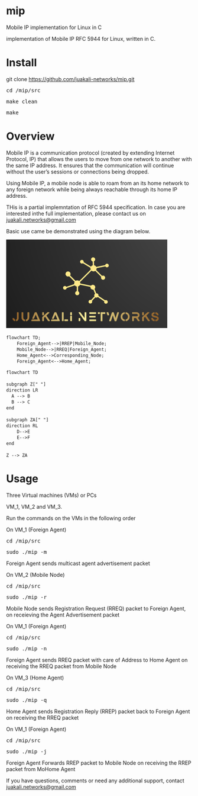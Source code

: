 # mip
Mobile IP implementation for Linux in C

implementation of Mobile IP RFC 5944 for Linux, written in C.

# Install
git clone https://github.com/juakali-networks/mip.git

<pre>cd /mip/src</pre>

<pre>make clean</pre>

<pre>make</pre>

# Overview
Mobile IP is a communication protocol (created by extending Internet Protocol, IP) that allows the users to move from one network to another with the same IP address. It ensures that the communication will continue without the user’s sessions or connections being dropped. 

Using Mobile IP, a mobile node is able to roam from an its home network to any foreign network while being always reachable through its home IP address.


THis is a partial implemntation of RFC 5944 specification. In case you are interested inthe full implementation, please contact us on juakali.networks@gmail.com


Basic use came be demonstrated using the diagram below.

![Basic use case](https://github.com/juakali-networks/mip/blob/master/doc/ggg.png)


```mermaid
flowchart TD;
    Foreign_Agent-->|RREP|Mobile_Node;
    Mobile_Node-->|RREQ|Foreign_Agent;
    Home_Agent<-->Corresponding_Node;
    Foreign_Agent<-->Home_Agent;
```

```mermaid
flowchart TD

subgraph Z[" "]
direction LR
  A --> B
  B --> C
end

subgraph ZA[" "]
direction RL
    D-->E
    E-->F
end

Z --> ZA
```


# Usage
Three Virtual machines (VMs) or PCs

VM_1, VM_2 and VM_3.

Run the commands on the VMs in the following order

On VM_1 (Foreign Agent)
<pre>cd /mip/src</pre>

<pre>sudo ./mip -m </pre>

Foreign Agent sends multicast agent advertisement packet

On VM_2 (Mobile Node)
<pre>cd /mip/src</pre>

<pre>sudo ./mip -r </pre>

Mobile Node sends Registration Request (RREQ) packet to Foreign Agent, on receieving the Agent Advertisement packet

On VM_1 (Foreign Agent)
<pre>cd /mip/src</pre>

<pre>sudo ./mip -n </pre>

Foreign Agent sends RREQ packet with care of Address to Home Agent on receiving the RREQ packet from Mobile Node

On VM_3 (Home Agent)
<pre>cd /mip/src</pre>

<pre>sudo ./mip -q </pre>

Home Agent sends Registration Reply (RREP) packet back to Foreign Agent on receiving the RREQ packet

On VM_1 (Foreign Agent)
<pre>cd /mip/src</pre>

<pre>sudo ./mip -j </pre>

Foreign Agent Forwards RREP packet to Mobile Node on receiving the RREP packet from MoHome Agent


If you have questions, comments or need any additional support, contact juakali.networks@gmail.com


